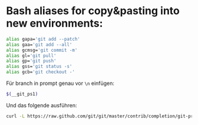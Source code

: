 # Bash aliases for copy&pasting into new environments:

```bash
alias gapa='git add --patch'
alias gaa='git add --all'
alias gcmsg='git commit -m'
alias gl='git pull'
alias gp='git push'
alias gss='git status -s'
alias gcb='git checkout -'
```

Für branch in prompt genau vor `\n` einfügen:
```bash
$(__git_ps1)
```
Und das folgende ausführen:
```bash
curl -L https://raw.github.com/git/git/master/contrib/completion/git-prompt.sh >> ~/.zshrc
```
